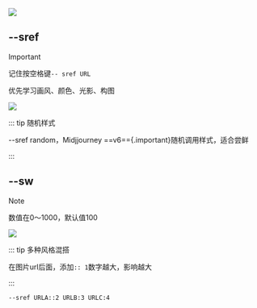 ![](https://file.iglooblog.top/aigc/20250915232226627.png)

## --sref

> [!important]
>
> 记住按空格键`-- sref URL`

优先学习画风、颜色、光影、构图

![](https://file.iglooblog.top/aigc/20250915232415046.png)

::: tip 随机样式

--sref random，Midjjourney ==v6=={.important}随机调用样式，适合尝鲜

:::

## --sw

> [!note]
>
> 数值在0～1000，默认值100

![](https://file.iglooblog.top/aigc/20250915232644598.png)

::: tip 多种风格混搭

在图片url后面，添加`:: 1`数字越大，影响越大

:::

```txt
--sref URLA::2 URLB:3 URLC:4
```

